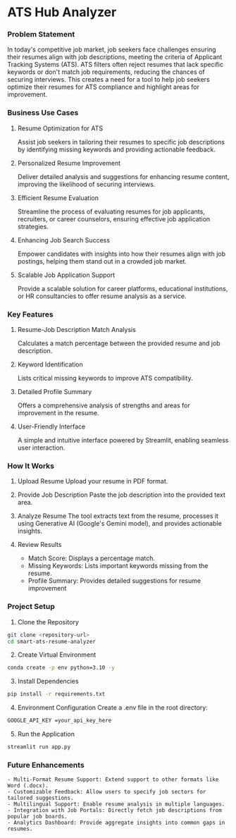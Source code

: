 # ATS Hub Analyzer

### Problem Statement

In today's competitive job market, job seekers face challenges ensuring their resumes align with job descriptions, meeting the criteria of Applicant Tracking Systems (ATS). ATS filters often reject resumes that lack specific keywords or don't match job requirements, reducing the chances of securing interviews. This creates a need for a tool to help job seekers optimize their resumes for ATS compliance and highlight areas for improvement.

### Business Use Cases

1. Resume Optimization for ATS

   Assist job seekers in tailoring their resumes to specific job descriptions by identifying missing keywords and providing actionable feedback.

2. Personalized Resume Improvement

   Deliver detailed analysis and suggestions for enhancing resume content, improving the likelihood of securing interviews.

3. Efficient Resume Evaluation

   Streamline the process of evaluating resumes for job applicants, recruiters, or career counselors, ensuring effective job application strategies.

4. Enhancing Job Search Success

   Empower candidates with insights into how their resumes align with job postings, helping them stand out in a crowded job market.

5. Scalable Job Application Support

   Provide a scalable solution for career platforms, educational institutions, or HR consultancies to offer resume analysis as a service.

### Key Features

1. Resume-Job Description Match Analysis

   Calculates a match percentage between the provided resume and job description.

2. Keyword Identification

   Lists critical missing keywords to improve ATS compatibility.

3. Detailed Profile Summary

   Offers a comprehensive analysis of strengths and areas for improvement in the resume.

4. User-Friendly Interface

   A simple and intuitive interface powered by Streamlit, enabling seamless user interaction.

### How It Works

1. Upload Resume
   Upload your resume in PDF format.

2. Provide Job Description
   Paste the job description into the provided text area.

3. Analyze Resume
   The tool extracts text from the resume, processes it using Generative AI (Google's Gemini model), and provides actionable insights.

4. Review Results

   - Match Score: Displays a percentage match.
   - Missing Keywords: Lists important keywords missing from the resume.
   - Profile Summary: Provides detailed suggestions for resume improvement

### Project Setup

1. Clone the Repository

```bash
git clone <repository-url>
cd smart-ats-resume-analyzer
```

2. Create Virtual Environment

```bash
conda create -p env python=3.10 -y
```

3. Install Dependencies

```bash
pip install -r requirements.txt
```

4. Environment Configuration Create a .env file in the root directory:

```bash
GOOGLE_API_KEY =your_api_key_here
```

5. Run the Application

```bash
streamlit run app.py
```

### Future Enhancements

    - Multi-Format Resume Support: Extend support to other formats like Word (.docx).
    - Customizable Feedback: Allow users to specify job sectors for tailored suggestions.
    - Multilingual Support: Enable resume analysis in multiple languages.
    - Integration with Job Portals: Directly fetch job descriptions from popular job boards.
    - Analytics Dashboard: Provide aggregate insights into common gaps in resumes.
